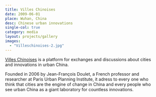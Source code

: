```yaml
---
title: Villes Chinoises
date: 2009-06-01
place: Wuhan, China
desc: Chinese urban innovations
single-col: true
category: media
layout: projects/gallery
images:
  - "Villeschinoises-2.jpg"
---
```


[Villes Chinoises](www.villeschinoises.com) is  a platform for exchanges and discussions about cities and innovations in urban China.

Founded in 2006 by Jean-François Doulet, a French professor and researcher at Paris Urban Planning Institute, it adress to every one who think that cities are the engine of change in China and every people who see urban China as a giant laboratory for countless innovations.
